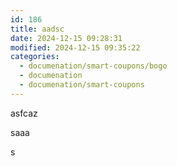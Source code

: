 ```yaml
---
id: 186
title: aadsc
date: 2024-12-15 09:28:31
modified: 2024-12-15 09:35:22
categories:
  - documenation/smart-coupons/bogo
  - documenation
  - documenation/smart-coupons
---
```



<!-- wp:paragraph -->
<p>asfcaz</p>
<!-- /wp:paragraph -->

<!-- wp:paragraph -->
<p>saaa</p>
<!-- /wp:paragraph -->

<!-- wp:paragraph -->
<p>s</p>
<!-- /wp:paragraph -->